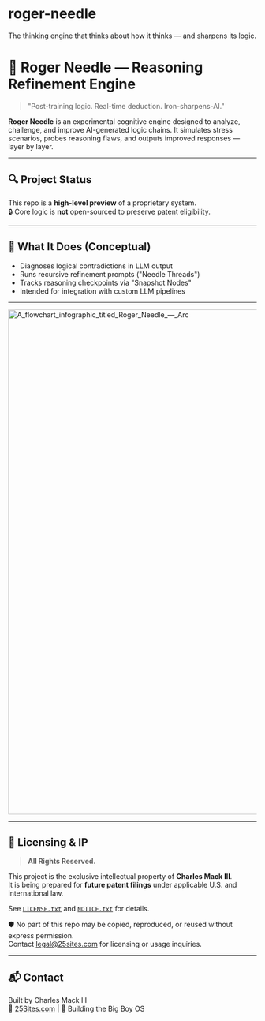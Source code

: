 # roger-needle
The thinking engine that thinks about how it thinks — and sharpens its logic.

# 🧠 Roger Needle — Reasoning Refinement Engine

> "Post-training logic. Real-time deduction. Iron-sharpens-AI."

**Roger Needle** is an experimental cognitive engine designed to analyze, challenge, and improve AI-generated logic chains. It simulates stress scenarios, probes reasoning flaws, and outputs improved responses — layer by layer.

---

## 🔍 Project Status

This repo is a **high-level preview** of a proprietary system.  
🔒 Core logic is **not** open-sourced to preserve patent eligibility.

---

## 🧠 What It Does (Conceptual)

- Diagnoses logical contradictions in LLM output  
- Runs recursive refinement prompts ("Needle Threads")  
- Tracks reasoning checkpoints via "Snapshot Nodes"  
- Intended for integration with custom LLM pipelines

---

<img width="1024" height="1024" alt="A_flowchart_infographic_titled_Roger_Needle_—_Arc" src="https://github.com/user-attachments/assets/e290d552-7296-4024-ad17-1ee148ca23e3" />

---

## 📄 Licensing & IP

> **All Rights Reserved.**

This project is the exclusive intellectual property of **Charles Mack III**.  
It is being prepared for **future patent filings** under applicable U.S. and international law.

See [`LICENSE.txt`](LICENSE.txt) and [`NOTICE.txt`](NOTICE.txt) for details.

🛡️ No part of this repo may be copied, reproduced, or reused without express permission.  
Contact legal@25sites.com for licensing or usage inquiries.

---

## 📬 Contact

Built by Charles Mack III  
🔗 [25Sites.com](https://25sites.com) | 🧠 Building the Big Boy OS

